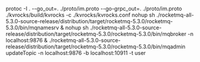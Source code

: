 protoc -I . --go_out=. ./proto/im.proto --go-grpc_out=. ./proto/im.proto
./kvrocks/build/kvrocks -c ./kvrocks/kvrocks.conf
nohup sh ./rocketmq-all-5.3.0-source-release/distribution/target/rocketmq-5.3.0/rocketmq-5.3.0/bin/mqnamesrv &
nohup sh ./rocketmq-all-5.3.0-source-release/distribution/target/rocketmq-5.3.0/rocketmq-5.3.0/bin/mqbroker -n localhost:9876 &
./rocketmq-all-5.3.0-source-release/distribution/target/rocketmq-5.3.0/rocketmq-5.3.0/bin/mqadmin updateTopic -n localhost:9876  -b localhost:10911  -t user